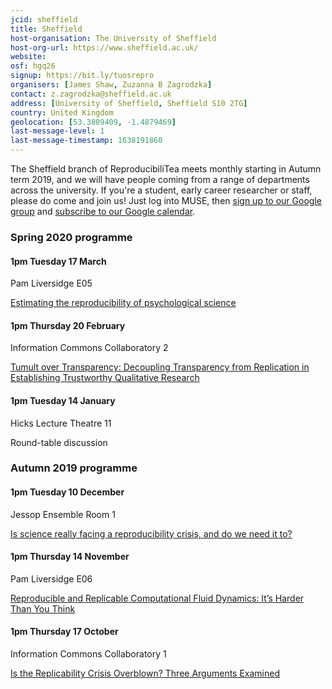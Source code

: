 ```yaml
---
jcid: sheffield
title: Sheffield
host-organisation: The University of Sheffield
host-org-url: https://www.sheffield.ac.uk/
website: 
osf: hgq26
signup: https://bit.ly/tuosrepro
organisers: [James Shaw, Zuzanna B Zagrodzka]
contact: z.zagrodzka@sheffield.ac.uk
address: [University of Sheffield, Sheffield S10 2TG]
country: United Kingdom
geolocation: [53.3809409, -1.4879469]
last-message-level: 1
last-message-timestamp: 1638191860
---
```

The Sheffield branch of ReproducibiliTea meets monthly starting in Autumn term 2019, and we will have people coming from a range of departments across the university.
If you're a student, early career researcher or staff, please do come and join us!  Just log into MUSE, then [sign up to our Google group](https://bit.ly/tuosrepro) and [subscribe to our Google calendar](https://calendar.google.com/calendar?cid=c2hlZmZpZWxkLmFjLnVrX3BxYnVmMWQzNDk5dXVyaTgzZDJyYjVvYXJzQGdyb3VwLmNhbGVuZGFyLmdvb2dsZS5jb20).

### Spring 2020 programme

#### 1pm Tuesday 17 March

Pam Liversidge E05

[Estimating the reproducibility of psychological science](https://doi.org/10.1126/science.aac4716)

#### 1pm Thursday 20 February

Information Commons Collaboratory 2

[Tumult over Transparency: Decoupling Transparency from Replication in Establishing Trustworthy Qualitative Research](https://doi.org/10.1177/0001839219887663)

#### 1pm Tuesday 14 January

Hicks Lecture Theatre 11

Round-table discussion

### Autumn 2019 programme

#### 1pm Tuesday 10 December

Jessop Ensemble Room 1

[Is science really facing a reproducibility crisis, and do we need it to?](https://doi.org/10.1073/pnas.1708272114)


#### 1pm Thursday 14 November

Pam Liversidge E06

[Reproducible and Replicable Computational Fluid Dynamics: It’s Harder Than You Think](https://doi.org/10.1109/MCSE.2017.3151254)

#### 1pm Thursday 17 October

Information Commons Collaboratory 1

[Is the Replicability Crisis Overblown? Three Arguments Examined](https://doi.org/10.1177/1745691612463401)
